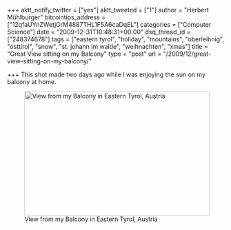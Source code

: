 +++
aktt_notify_twitter = ["yes"]
aktt_tweeted = ["1"]
author = "Herbert Mühlburger"
bitcointips_address = ["12qfaUYnZWetjGrM4887THL1F5A6caDqEL"]
categories = ["Computer Science"]
date = "2009-12-31T10:48:31+00:00"
dsq_thread_id = ["248374678"]
tags = ["eastern tyrol", "holiday", "mountains", "oberleibnig", "osttirol", "snow", "st. johann im walde", "weihnachten", "xmas"]
title = "Great View sitting on my Balcony"
type = "post"
url = "/2009/12/great-view-sitting-on-my-balcony/"

+++
This shot made two days ago while I was enjoying the sun on my balcony at home.

<p style="text-align: center;">
  <figure id="attachment_679" style="width: 430px" class="wp-caption aligncenter"><a href="http://178.79.139.40/wp-content/uploads/2009/12/my-balcony-view.jpg"><img class="size-large wp-image-679 " title="View from my Balcony in Eastern Tyrol, Austria" src="http://178.79.139.40/wp-content/uploads/2009/12/my-balcony-view-430x288.jpg" alt="View from my Balcony in Eastern Tyrol, Austria" width="430" height="288" /></a><figcaption class="wp-caption-text">View from my Balcony in Eastern Tyrol, Austria</figcaption></figure>